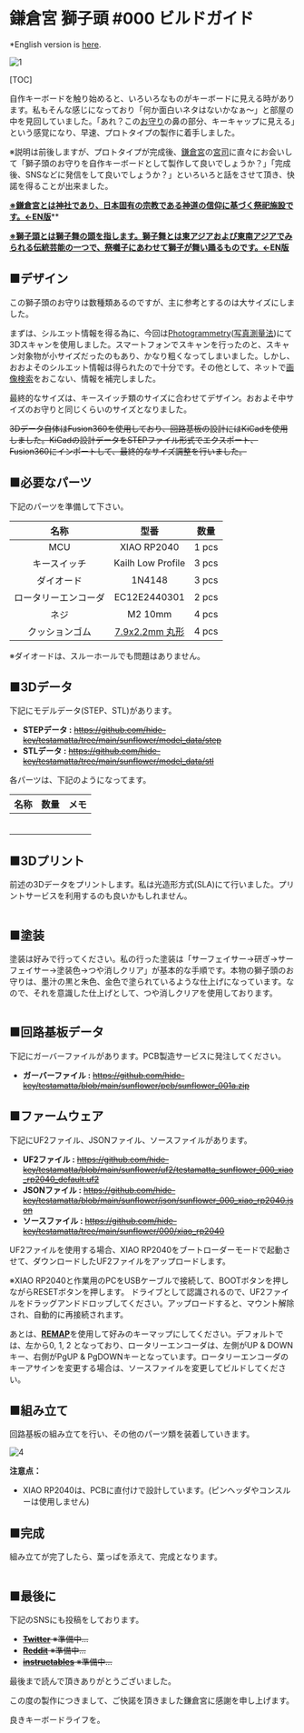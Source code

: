 # 鎌倉宮 獅子頭 #000 ビルドガイド

*English version is [here](https://github.com/hide-key/testamatta/blob/main/sunflower/buildguide_sunflower_001_en.md).



![1]()



[TOC]

自作キーボードを触り始めると、いろいろなものがキーボードに見える時があります。私もそんな感じになっており「何か面白いネタはないかなぁ〜」と部屋の中を見回していました。「あれ？この[お守り](https://ja.wikipedia.org/wiki/%E3%81%8A%E5%AE%88%E3%82%8A)の鼻の部分、キーキャップに見える」という感覚になり、早速、プロトタイプの製作に着手しました。

※説明は前後しますが、プロトタイプが完成後、[鎌倉宮](https://ja.wikipedia.org/wiki/%E9%8E%8C%E5%80%89%E5%AE%AE)の[宮司](https://ja.wikipedia.org/wiki/%E5%AE%AE%E5%8F%B8)に直々にお会いして「獅子頭のお守りを自作キーボードとして製作して良いでしょうか？」「完成後、SNSなどに発信をして良いでしょうか？」といろいろと話をさせて頂き、快諾を得ることが出来ました。

**<u>※[鎌倉宮](https://en.wikipedia.org/wiki/Kamakura-g%C5%AB)とは[神社](https://en.wikipedia.org/wiki/Shinto_shrine)であり、日本固有の宗教である[神道](https://ja.wikipedia.org/wiki/神道)の信仰に基づく[祭祀](https://ja.wikipedia.org/wiki/祭)[施設](https://ja.wikipedia.org/wiki/施設)です。←EN版</u>****

**<u>※獅子頭とは[獅子舞](https://en.wikipedia.org/wiki/Lion_dance)の頭を指します。獅子舞とは東アジアおよび東南アジアでみられる[伝統芸能](https://ja.wikipedia.org/wiki/伝統芸能)の一つで、[祭囃子](https://ja.wikipedia.org/wiki/祭囃子)にあわせて[獅子](https://ja.wikipedia.org/wiki/狛犬)が舞い踊るものです。←EN版</u>**



## ■デザイン

この獅子頭のお守りは数種類あるのですが、主に参考とするのは大サイズにしました。

まずは、シルエット情報を得る為に、今回は[Photogrammetry](https://en.wikipedia.org/wiki/Photogrammetry)([写真測量法](https://ja.wikipedia.org/wiki/%E5%86%99%E7%9C%9F%E6%B8%AC%E9%87%8F%E6%B3%95))にて3Dスキャンを使用しました。スマートフォンでスキャンを行ったのと、スキャン対象物が小サイズだったのもあり、かなり粗くなってしまいました。しかし、おおよそのシルエット情報は得られたので十分です。その他として、ネットで[画像検索](https://www.google.com/search?q=%E7%8D%85%E5%AD%90%E9%A0%AD+%E3%81%8A%E5%AE%88%E3%82%8A&tbm=isch&ved=2ahUKEwi5k_WB-s_7AhVWxGEKHa5pA2IQ2-cCegQIABAA&oq=%E7%8D%85%E5%AD%90%E9%A0%AD&gs_lcp=CgNpbWcQARgBMgQIIxAnMgQIIxAnMgUIABCABDIFCAAQgAQyBQgAEIAEMgUIABCABDIFCAAQgAQyBQgAEIAEMgUIABCABDIFCAAQgARQAFgAYL0SaABwAHgAgAFNiAFNkgEBMZgBAKoBC2d3cy13aXotaW1nwAEB&sclient=img&ei=kC2EY7mLC9aIhwOu042QBg&bih=809&biw=1470)をおこない、情報を補完しました。

最終的なサイズは、キースイッチ類のサイズに合わせてデザイン。おおよそ中サイズのお守りと同じくらいのサイズとなりました。

~~3Dデータ自体はFusion360を使用しており、回路基板の設計にはKiCadを使用しました。KiCadの設計データをSTEPファイル形式でエクスポート、Fusion360にインポートして、最終的なサイズ調整を行いました。~~



## ■必要なパーツ

下記のパーツを準備して下さい。

|         名称         |                             型番                             | 数量  |
| :------------------: | :----------------------------------------------------------: | :---: |
|         MCU          |                         XIAO RP2040                          | 1 pcs |
|     キースイッチ     |                      Kailh Low Profile                       | 3 pcs |
|      ダイオード      |                            1N4148                            | 3 pcs |
| ロータリーエンコーダ |                         EC12E2440301                         | 2 pcs |
|         ネジ         |                           M2 10mm                            | 4 pcs |
|    クッションゴム    | [7.9x2.2mm 丸形](https://www.amazon.co.jp/gp/product/B00V5MQQB4/ref=ppx_yo_dt_b_search_asin_title?ie=UTF8&psc=1) | 4 pcs |

※ダイオードは、スルーホールでも問題はありません。



## ■3Dデータ

下記にモデルデータ(STEP、STL)があります。

- **STEPデータ :** ~~https://github.com/hide-key/testamatta/tree/main/sunflower/model_data/step~~
- **STLデータ :** ~~https://github.com/hide-key/testamatta/tree/main/sunflower/model_data/stl~~



各パーツは、下記のようになってます。

| 名称 | 数量 | メモ |
| :--: | :--: | :--: |
|      |      |      |
|      |      |      |
|      |      |      |
|      |      |      |
|      |      |      |
|      |      |      |



## ■3Dプリント

前述の3Dデータをプリントします。私は光造形方式(SLA)にて行いました。プリントサービスを利用するのも良いかもしれません。

![]()



## ■塗装

塗装は好みで行ってください。私の行った塗装は「サーフェイサー→研ぎ→サーフェイサー→塗装色→つや消しクリア」が基本的な手順です。本物の獅子頭のお守りは、墨汁の黒と朱色、金色で塗られているような仕上げになっています。なので、それを意識した仕上げとして、つや消しクリアを使用しております。

![]()



## ■回路基板データ

下記にガーバーファイルがあります。PCB製造サービスに発注してください。

- **ガーバーファイル :** ~~https://github.com/hide-key/testamatta/blob/main/sunflower/pcb/sunflower_001a.zip~~

  

## ■ファームウェア

下記にUF2ファイル、JSONファイル、ソースファイルがあります。

- **UF2ファイル :** ~~https://github.com/hide-key/testamatta/blob/main/sunflower/uf2/testamatta_sunflower_000_xiao_rp2040_default.uf2~~
- **JSONファイル :** ~~https://github.com/hide-key/testamatta/blob/main/sunflower/json/sunflower_000_xiao_rp2040.json~~
- **ソースファイル :** ~~https://github.com/hide-key/testamatta/tree/main/sunflower/000/xiao_rp2040~~



UF2ファイルを使用する場合、XIAO RP2040をブートローダーモードで起動させて、ダウンロードしたUF2ファイルをアップロードします。

※XIAO RP2040と作業用のPCをUSBケーブルで接続して、BOOTボタンを押しながらRESETボタンを押します。 ドライブとして認識されるので、UF2ファイルをドラッグアンドドロップしてください。アップロードすると、マウント解除され、自動的に再接続されます。

あとは、[**REMAP**](https://remap-keys.app/)を使用して好みのキーマップにしてください。デフォルトでは、左から0, 1, 2 となっており、ロータリーエンコーダは、左側がUP & DOWNキー、右側がPgUP & PgDOWNキーとなっています。ロータリーエンコーダのキーアサインを変更する場合は、ソースファイルを変更してビルドしてください。



## ■組み立て

回路基板の組み立てを行い、その他のパーツ類を装着していきます。

![4]()



**注意点：**

- XIAO RP2040は、PCBに直付けで設計しています。(ピンヘッダやコンスルーは使用しません)



## ■完成

組み立てが完了したら、葉っぱを添えて、完成となります。

![]()



## ■最後に

下記のSNSにも投稿をしております。



- ~~**[Twitter]()** ※準備中…~~
- ~~**[Reddit]()** ※準備中…~~
- ~~**[instructables]()** ※準備中…~~



最後まで読んで頂きありがとうございました。

この度の製作につきまして、ご快諾を頂きました鎌倉宮に感謝を申し上げます。



良きキーボードライフを。